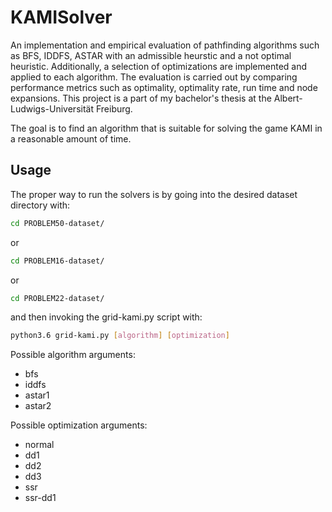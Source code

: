 # KAMISolver

An implementation and empirical evaluation of pathfinding algorithms such as BFS, IDDFS, ASTAR with an admissible heurstic and a not optimal heuristic. Additionally, a selection of optimizations are implemented and applied to each algorithm. The evaluation is carried out by comparing performance metrics such as optimality, optimality rate, run time and node expansions. This project is a part of my bachelor's thesis at the Albert-Ludwigs-Universität Freiburg.

The goal is to find an algorithm that is suitable for solving the game KAMI in a reasonable amount of time.


## Usage

The proper way to run the solvers is by going into the desired dataset directory with:

```bash
cd PROBLEM50-dataset/
```

or

```bash
cd PROBLEM16-dataset/
```

or 

```bash
cd PROBLEM22-dataset/
```

and then invoking the grid-kami.py script with:

```bash
python3.6 grid-kami.py [algorithm] [optimization]
```

Possible algorithm arguments:
  - bfs
  - iddfs
  - astar1
  - astar2

Possible optimization arguments:
  - normal
  - dd1
  - dd2
  - dd3
  - ssr
  - ssr-dd1
